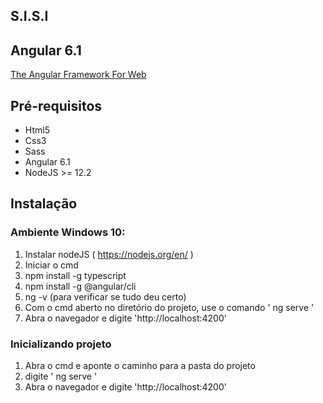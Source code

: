 ## S.I.S.I

## Angular 6.1

[The Angular Framework For Web](https://angular.io/docs)

## Pré-requisitos

- Html5
- Css3
- Sass
- Angular 6.1
- NodeJS >= 12.2

## Instalação

### Ambiente Windows 10:

1. Instalar nodeJS ( https://nodejs.org/en/ )
2. Iniciar o cmd
3. npm install -g typescript
4. npm install -g @angular/cli
5. ng -v (para verificar se tudo deu certo)
6. Com o cmd aberto no diretório do projeto, use o comando ' ng serve '
7. Abra o navegador e digite 'http://localhost:4200'

### Inicializando projeto

1. Abra o cmd e aponte o caminho para a pasta do projeto
2. digite ' ng serve '
3. Abra o navegador e digite 'http://localhost:4200'

